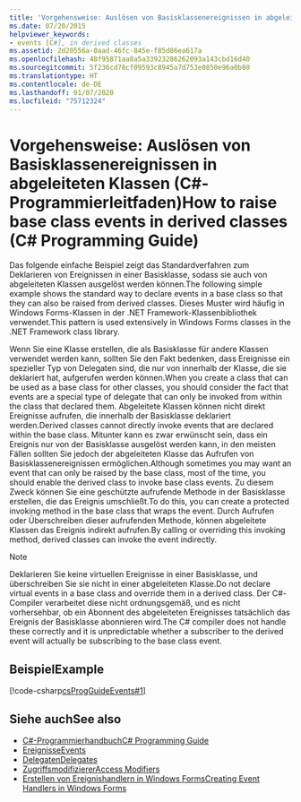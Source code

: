 ```yaml
---
title: 'Vorgehensweise: Auslösen von Basisklassenereignissen in abgeleiteten Klassen (C#-Programmierleitfaden)'
ms.date: 07/20/2015
helpviewer_keywords:
- events [C#], in derived classes
ms.assetid: 2d20556a-0aad-46fc-845e-f85d86ea617a
ms.openlocfilehash: 48f95871aa8a5a33923286262093a143cbd16d40
ms.sourcegitcommit: 5f236cd78cf09593c8945a7d753e0850e96a0b80
ms.translationtype: HT
ms.contentlocale: de-DE
ms.lasthandoff: 01/07/2020
ms.locfileid: "75712324"
---
```

# <a name="how-to-raise-base-class-events-in-derived-classes-c-programming-guide"></a><span data-ttu-id="53a42-102">Vorgehensweise: Auslösen von Basisklassenereignissen in abgeleiteten Klassen (C#-Programmierleitfaden)</span><span class="sxs-lookup"><span data-stu-id="53a42-102">How to raise base class events in derived classes (C# Programming Guide)</span></span>
<span data-ttu-id="53a42-103">Das folgende einfache Beispiel zeigt das Standardverfahren zum Deklarieren von Ereignissen in einer Basisklasse, sodass sie auch von abgeleiteten Klassen ausgelöst werden können.</span><span class="sxs-lookup"><span data-stu-id="53a42-103">The following simple example shows the standard way to declare events in a base class so that they can also be raised from derived classes.</span></span> <span data-ttu-id="53a42-104">Dieses Muster wird häufig in Windows Forms-Klassen in der .NET Framework-Klassenbibliothek verwendet.</span><span class="sxs-lookup"><span data-stu-id="53a42-104">This pattern is used extensively in Windows Forms classes in the .NET Framework class library.</span></span>  
  
 <span data-ttu-id="53a42-105">Wenn Sie eine Klasse erstellen, die als Basisklasse für andere Klassen verwendet werden kann, sollten Sie den Fakt bedenken, dass Ereignisse ein spezieller Typ von Delegaten sind, die nur von innerhalb der Klasse, die sie deklariert hat, aufgerufen werden können.</span><span class="sxs-lookup"><span data-stu-id="53a42-105">When you create a class that can be used as a base class for other classes, you should consider the fact that events are a special type of delegate that can only be invoked from within the class that declared them.</span></span> <span data-ttu-id="53a42-106">Abgeleitete Klassen können nicht direkt Ereignisse aufrufen, die innerhalb der Basisklasse deklariert werden.</span><span class="sxs-lookup"><span data-stu-id="53a42-106">Derived classes cannot directly invoke events that are declared within the base class.</span></span> <span data-ttu-id="53a42-107">Mitunter kann es zwar erwünscht sein, dass ein Ereignis nur von der Basisklasse ausgelöst werden kann, in den meisten Fällen sollten Sie jedoch der abgeleiteten Klasse das Aufrufen von Basisklassenereignissen ermöglichen.</span><span class="sxs-lookup"><span data-stu-id="53a42-107">Although sometimes you may want an event that can only be raised by the base class, most of the time, you should enable the derived class to invoke base class events.</span></span> <span data-ttu-id="53a42-108">Zu diesem Zweck können Sie eine geschützte aufrufende Methode in der Basisklasse erstellen, die das Ereignis umschließt.</span><span class="sxs-lookup"><span data-stu-id="53a42-108">To do this, you can create a protected invoking method in the base class that wraps the event.</span></span> <span data-ttu-id="53a42-109">Durch Aufrufen oder Überschreiben dieser aufrufenden Methode, können abgeleitete Klassen das Ereignis indirekt aufrufen.</span><span class="sxs-lookup"><span data-stu-id="53a42-109">By calling or overriding this invoking method, derived classes can invoke the event indirectly.</span></span>  
  
> [!NOTE]
> <span data-ttu-id="53a42-110">Deklarieren Sie keine virtuellen Ereignisse in einer Basisklasse, und überschreiben Sie sie nicht in einer abgeleiteten Klasse.</span><span class="sxs-lookup"><span data-stu-id="53a42-110">Do not declare virtual events in a base class and override them in a derived class.</span></span> <span data-ttu-id="53a42-111">Der C#-Compiler verarbeitet diese nicht ordnungsgemäß, und es nicht vorhersehbar, ob ein Abonnent des abgeleiteten Ereignisses tatsächlich das Ereignis der Basisklasse abonnieren wird.</span><span class="sxs-lookup"><span data-stu-id="53a42-111">The C# compiler does not handle these correctly and it is unpredictable whether a subscriber to the derived event will actually be subscribing to the base class event.</span></span>  
  
## <a name="example"></a><span data-ttu-id="53a42-112">Beispiel</span><span class="sxs-lookup"><span data-stu-id="53a42-112">Example</span></span>  
 [!code-csharp[csProgGuideEvents#1](~/samples/snippets/csharp/VS_Snippets_VBCSharp/csProgGuideEvents/CS/Events.cs#1)]  
  
## <a name="see-also"></a><span data-ttu-id="53a42-113">Siehe auch</span><span class="sxs-lookup"><span data-stu-id="53a42-113">See also</span></span>

- [<span data-ttu-id="53a42-114">C#-Programmierhandbuch</span><span class="sxs-lookup"><span data-stu-id="53a42-114">C# Programming Guide</span></span>](../index.md)
- [<span data-ttu-id="53a42-115">Ereignisse</span><span class="sxs-lookup"><span data-stu-id="53a42-115">Events</span></span>](./index.md)
- [<span data-ttu-id="53a42-116">Delegaten</span><span class="sxs-lookup"><span data-stu-id="53a42-116">Delegates</span></span>](../delegates/index.md)
- [<span data-ttu-id="53a42-117">Zugriffsmodifizierer</span><span class="sxs-lookup"><span data-stu-id="53a42-117">Access Modifiers</span></span>](../classes-and-structs/access-modifiers.md)
- [<span data-ttu-id="53a42-118">Erstellen von Ereignishandlern in Windows Forms</span><span class="sxs-lookup"><span data-stu-id="53a42-118">Creating Event Handlers in Windows Forms</span></span>](../../../framework/winforms/creating-event-handlers-in-windows-forms.md)
